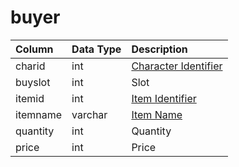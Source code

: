 # buyer

| Column | Data Type | Description |
| :--- | :--- | :--- |
| charid | int | [Character Identifier](../../../schema/categories/characters/character_data.md) |
| buyslot | int | Slot |
| itemid | int | [Item Identifier](../../../schema/categories/items/items.md) |
| itemname | varchar | [Item Name](../../../schema/categories/items/items.md) |
| quantity | int | Quantity |
| price | int | Price |

